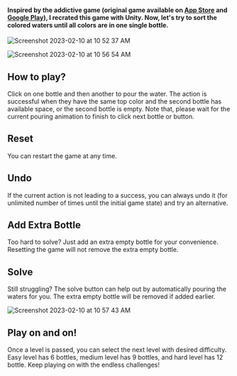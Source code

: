 #### Inspired by the addictive game (original game available on [App Store](https://apps.apple.com/us/app/water-sort-puzzle/id1514542157) and [Google Play](https://play.google.com/store/apps/details?id=com.gma.water.sort.puzzle&hl=en_US&gl=US)), I recrated this game with Unity. Now, let's try to sort the colored waters until all colors are in one single bottle.

![Screenshot 2023-02-10 at 10 52 37 AM](https://user-images.githubusercontent.com/73914287/218174148-20333942-e462-48b1-948a-ca80e40f7dfc.png)

![Screenshot 2023-02-10 at 10 56 54 AM](https://user-images.githubusercontent.com/73914287/218175191-2bee2571-f8d9-4a90-9a48-8c5d8fc40be3.png)

## How to play?
Click on one bottle and then another to pour the water. The action is successful when they have the same top color and the second bottle has available space, or the second bottle is empty. Note that, please wait for the current pouring animation to finish to click next bottle or button.

## Reset
You can restart the game at any time.

## Undo
If the current action is not leading to a success, you can always undo it (for unlimited number of times until the initial game state) and try an alternative.

## Add Extra Bottle
Too hard to solve? Just add an extra empty bottle for your convenience. Resetting the game will not remove the extra empty bottle.

## Solve
Still struggling? The solve button can help out by automatically pouring the waters for you. The extra empty bottle will be removed if added earlier.

![Screenshot 2023-02-10 at 10 57 43 AM](https://user-images.githubusercontent.com/73914287/218175577-4c2ad9b9-b47b-4cf3-8493-a73b7dfcf56f.png)

## Play on and on!
Once a level is passed, you can select the next level with desired difficulty. Easy level has 6 bottles, medium level has 9 bottles, and hard level has 12 bottle. Keep playing on with the endless challenges!
